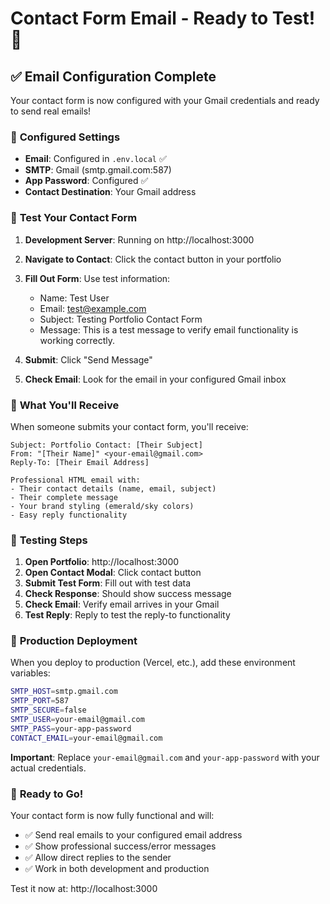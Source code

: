 # Contact Form Email - Ready to Test! 🚀

## ✅ Email Configuration Complete

Your contact form is now configured with your Gmail credentials and ready to send real emails!

### 📧 **Configured Settings**

- **Email**: Configured in `.env.local` ✅
- **SMTP**: Gmail (smtp.gmail.com:587)
- **App Password**: Configured ✅
- **Contact Destination**: Your Gmail address

### 🎯 **Test Your Contact Form**

1. **Development Server**: Running on http://localhost:3000
2. **Navigate to Contact**: Click the contact button in your portfolio
3. **Fill Out Form**: Use test information:
   - Name: Test User
   - Email: test@example.com
   - Subject: Testing Portfolio Contact Form
   - Message: This is a test message to verify email functionality is working correctly.

4. **Submit**: Click "Send Message"
5. **Check Email**: Look for the email in your configured Gmail inbox

### 📧 **What You'll Receive**

When someone submits your contact form, you'll receive:

```
Subject: Portfolio Contact: [Their Subject]
From: "[Their Name]" <your-email@gmail.com>
Reply-To: [Their Email Address]

Professional HTML email with:
- Their contact details (name, email, subject)
- Their complete message
- Your brand styling (emerald/sky colors)
- Easy reply functionality
```

### 🔄 **Testing Steps**

1. **Open Portfolio**: http://localhost:3000
2. **Open Contact Modal**: Click contact button
3. **Submit Test Form**: Fill out with test data
4. **Check Response**: Should show success message
5. **Check Email**: Verify email arrives in your Gmail
6. **Test Reply**: Reply to test the reply-to functionality

### 🚀 **Production Deployment**

When you deploy to production (Vercel, etc.), add these environment variables:

```bash
SMTP_HOST=smtp.gmail.com
SMTP_PORT=587
SMTP_SECURE=false
SMTP_USER=your-email@gmail.com
SMTP_PASS=your-app-password
CONTACT_EMAIL=your-email@gmail.com
```

**Important**: Replace `your-email@gmail.com` and `your-app-password` with your actual credentials.

### 🎉 **Ready to Go!**

Your contact form is now fully functional and will:

- ✅ Send real emails to your configured email address
- ✅ Show professional success/error messages
- ✅ Allow direct replies to the sender
- ✅ Work in both development and production

Test it now at: http://localhost:3000
